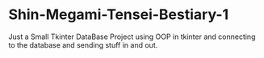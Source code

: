 # Shin-Megami-Tensei-Bestiary-1
Just a Small Tkinter DataBase Project using OOP in tkinter and connecting to the database and sending stuff in and out.
